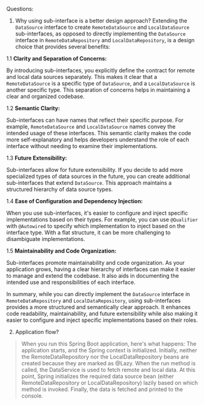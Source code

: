 Questions:
1. Why using sub-interface is a better design approach?
   Extending the `DataSource` interface to create `RemoteDataSource` and `LocalDataSource` sub-interfaces, as opposed to directly implementing the `DataSource` interface in `RemoteDataRepository` and `LocalDataRepository`, is a design choice that provides several benefits:

1.1 **Clarity and Separation of Concerns:**

   By introducing sub-interfaces, you explicitly define the contract for remote and local data sources separately. This makes it clear that a `RemoteDataSource` is a specific type of `DataSource`, and a `LocalDataSource` is another specific type. This separation of concerns helps in maintaining a clear and organized codebase.

1.2 **Semantic Clarity:**

   Sub-interfaces can have names that reflect their specific purpose. For example, `RemoteDataSource` and `LocalDataSource` names convey the intended usage of these interfaces. This semantic clarity makes the code more self-explanatory and helps developers understand the role of each interface without needing to examine their implementations.

1.3 **Future Extensibility:**

   Sub-interfaces allow for future extensibility. If you decide to add more specialized types of data sources in the future, you can create additional sub-interfaces that extend `DataSource`. This approach maintains a structured hierarchy of data source types.

1.4 **Ease of Configuration and Dependency Injection:**

   When you use sub-interfaces, it's easier to configure and inject specific implementations based on their types. For example, you can use `@Qualifier` with `@Autowired` to specify which implementation to inject based on the interface type. With a flat structure, it can be more challenging to disambiguate implementations.

1.5 **Maintainability and Code Organization:**

   Sub-interfaces promote maintainability and code organization. As your application grows, having a clear hierarchy of interfaces can make it easier to manage and extend the codebase. It also aids in documenting the intended use and responsibilities of each interface.

In summary, while you can directly implement the `DataSource` interface in `RemoteDataRepository` and `LocalDataRepository`, using sub-interfaces provides a more structured and semantically clear approach. It enhances code readability, maintainability, and future extensibility while also making it easier to configure and inject specific implementations based on their roles.

2. Application flow?
>When you run this Spring Boot application, here's what happens:
The application starts, and the Spring context is initialized.
Initially, neither the RemoteDataRepository nor the LocalDataRepository beans are created because they are marked as @Lazy.
When the run method is called, the DataService is used to fetch remote and local data.
At this point, Spring initializes the required data source bean (either RemoteDataRepository or LocalDataRepository) lazily based on which method is invoked.
Finally, the data is fetched and printed to the console.



